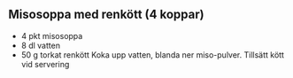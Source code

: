 ## Misosoppa med renkött (4 koppar)
* 4 pkt misosoppa
* 8 dl vatten
* 50 g torkat renkött
Koka upp vatten, blanda ner miso-pulver. Tillsätt kött vid servering

